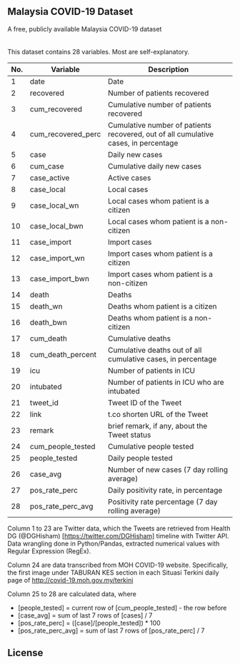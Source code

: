## Malaysia COVID-19 Dataset
A free, publicly available Malaysia COVID-19 dataset\
\
\
This dataset contains 28 variables. Most are self-explanatory.

| No. | Variable           | Description                                                                         |
|-----|--------------------|-------------------------------------------------------------------------------------|
| 1   | date               | Date                                                                                |
| 2   | recovered          | Number of patients recovered                                                        |
| 3   | cum_recovered      | Cumulative number of patients recovered                                             |
| 4   | cum_recovered_perc | Cumulative number of patients recovered, out of all cumulative cases, in percentage |
| 5   | case               | Daily new cases                                                                     |
| 6   | cum_case           | Cumulative daily new cases                                                          |
| 7   | case_active        | Active cases                                                                        |
| 8   | case_local         | Local cases                                                                         |
| 9   | case_local_wn      | Local cases whom patient is a citizen                                               |
| 10  | case_local_bwn     | Local cases whom patient is a non-citizen                                           |
| 11  | case_import        | Import cases                                                                        |
| 12  | case_import_wn     | Import cases whom patient is a citizen                                              |
| 13  | case_import_bwn    | Import cases whom patient is a non-citizen                                          |
| 14  | death              | Deaths                                                                              |
| 15  | death_wn           | Deaths whom patient is a citizen                                                    |
| 16  | death_bwn          | Deaths whom patient is a non-citizen                                                |
| 17  | cum_death          | Cumulative deaths                                                                   |
| 18  | cum_death_percent  | Cumulative deaths out of all cumulative cases, in percentage                        |
| 19  | icu                | Number of patients in ICU                                                           |
| 20  | intubated          | Number of patients in ICU who are intubated                                         |
| 21  | tweet_id           | Tweet ID of the Tweet                                                               |
| 22  | link               | t.co shorten URL of the Tweet                                                       |
| 23  | remark             | brief remark, if any, about the Tweet status                                        |
| 24  | cum_people_tested  | Cumulative people tested                                                            |
| 25  | people_tested      | Daily people tested                                                                 |
| 26  | case_avg           | Number of new cases (7 day rolling average)                                         |
| 27  | pos_rate_perc      | Daily positivity rate, in percentage                                                |
| 28  | pos_rate_perc_avg  | Positivity rate percentage (7 day rolling average)                                  |


Column 1 to 23 are Twitter data, which the Tweets are retrieved from Health DG (@DGHisham) [https://twitter.com/DGHisham] timeline with Twitter API. Data wrangling done in Python/Pandas, extracted numerical values with Regular Expression (RegEx).

Column 24 are data transcribed from MOH COVID-19 website. Specifically, the first image under TABURAN KES section in each Situasi Terkini daily page of http://covid-19.moh.gov.my/terkini

Column 25 to 28 are calculated data, where 
* [people_tested] = current row of [cum_people_tested] - the row before
* [case_avg] = sum of last 7 rows of [cases] / 7
* [pos_rate_perc] = ([case]/[people_tested]) * 100
* [pos_rate_perc_avg] = sum of last 7 rows of [pos_rate_perc] / 7

## License

